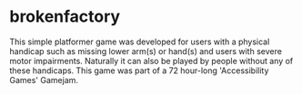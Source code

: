 brokenfactory
=============

This simple platformer game was developed for users with a physical handicap such as missing lower arm(s) or hand(s) and users with severe motor impairments. Naturally it can also be played by people without any of these handicaps. This game was part of a 72 hour-long 'Accessibility Games' Gamejam.
